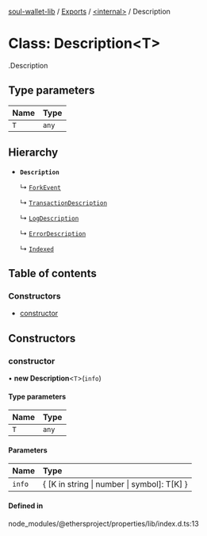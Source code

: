 [soul-wallet-lib](../README.md) / [Exports](../modules.md) / [<internal\>](../modules/internal_.md) / Description

# Class: Description<T\>

[<internal>](../modules/internal_.md).Description

## Type parameters

| Name | Type |
| :------ | :------ |
| `T` | `any` |

## Hierarchy

- **`Description`**

  ↳ [`ForkEvent`](internal_.ForkEvent.md)

  ↳ [`TransactionDescription`](internal_.TransactionDescription.md)

  ↳ [`LogDescription`](internal_.LogDescription.md)

  ↳ [`ErrorDescription`](internal_.ErrorDescription.md)

  ↳ [`Indexed`](internal_.Indexed.md)

## Table of contents

### Constructors

- [constructor](internal_.Description.md#constructor)

## Constructors

### constructor

• **new Description**<`T`\>(`info`)

#### Type parameters

| Name | Type |
| :------ | :------ |
| `T` | `any` |

#### Parameters

| Name | Type |
| :------ | :------ |
| `info` | { [K in string \| number \| symbol]: T[K] } |

#### Defined in

node_modules/@ethersproject/properties/lib/index.d.ts:13
